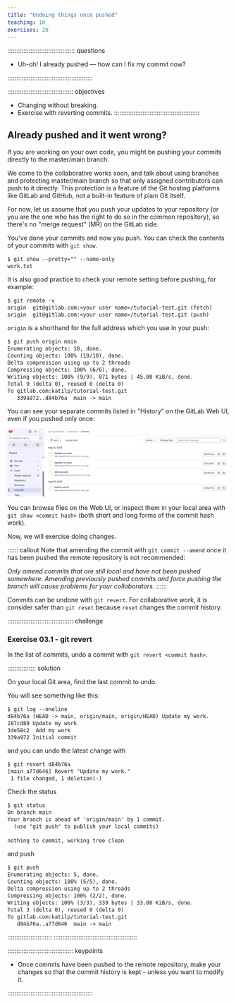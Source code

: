 ```yaml
---
title: "Undoing things once pushed"
teaching: 10
exercises: 20
---
```


:::::::::::::::::::::::::::::::::::::: questions

- Uh-oh! I already pushed — how can I fix my commit now?

::::::::::::::::::::::::::::::::::::::::::::::::

::::::::::::::::::::::::::::::::::::: objectives

- Changing without breaking.
- Exercise with reverting commits.
::::::::::::::::::::::::::::::::::::::::::::::::

## Already pushed and it went wrong?

If you are working on your own code, you might be pushing your commits directly to the master/main branch.

We come to the collaborative works soon, and talk about using branches and protecting master/main branch so that only assigned contributors can push to it directly. This protection is a feature of the Git hosting platforms like GitLab and GitHub, not a built-in feature of plain Git itself.

For now, let us assume that you push your updates to your repository (or you are the one who has the right to do so in the common repository), so there's no "merge request" (MR) on the GitLab side.

You've done your commits and now you push. You can check the contents of your commits with `git show`. 

```
$ git show --pretty="" --name-only
work.txt
```

It is also good practice to check your remote setting before pushing, for example:

```
$ git remote -v
origin  git@gitlab.com:<your user name>/tutorial-test.git (fetch)
origin  git@gitlab.com:<your user name>/tutorial-test.git (push)
```

`origin` is a shorthand for the full address which you use in your push:

```
$ git push origin main
Enumerating objects: 10, done.
Counting objects: 100% (10/10), done.
Delta compression using up to 2 threads
Compressing objects: 100% (6/6), done.
Writing objects: 100% (9/9), 871 bytes | 45.00 KiB/s, done.
Total 9 (delta 0), reused 0 (delta 0)
To gitlab.com:katilp/tutorial-test.git
   339a972..d84b76a  main -> main
```

You can see your separate commits listed in "History" on the GitLab Web UI, even if you pushed only once:

![](fig/gitlab-commit-history.png)

You can browse files on the Web UI, or inspect them in your local area with `git show <commit hash>` (both short and long forms of the commit hash work).

Now, we will exercise doing changes. 

:::::: callout
Note that amending the commit with `git commit --amend` once it has been pushed the remote repository is not recommended:

*Only amend commits that are still local and have not been pushed somewhere. Amending previously pushed commits and force pushing the branch will cause problems for your collaborators.*
::::::

Commits can be undone with `git revert`. For collaborative work, it is consider safer than `git reset` because `reset` changes the commit history.

::::::::::::::::::::::::::::::::::::: challenge

### Exercise 03.1 - git revert

In the list of commits, undo a commit with `git revert <commit hash>`.

:::::::::::::::: solution

On your local Git area, find the last commit to undo.

You will see something like this:

```
$ git log --oneline
d84b76a (HEAD -> main, origin/main, origin/HEAD) Update my work.
287cd89 Update my work
3de58c2  Add my work
339a972 Initial commit
```

and you can undo the latest change with

```
$ git revert d84b76a
[main a77d646] Revert "Update my work."
 1 file changed, 1 deletion(-)
```

Check the status

```
$ git status
On branch main
Your branch is ahead of 'origin/main' by 1 commit.
  (use "git push" to publish your local commits)

nothing to commit, working tree clean
```

and push

```
$ git push
Enumerating objects: 5, done.
Counting objects: 100% (5/5), done.
Delta compression using up to 2 threads
Compressing objects: 100% (2/2), done.
Writing objects: 100% (3/3), 339 bytes | 33.00 KiB/s, done.
Total 3 (delta 0), reused 0 (delta 0)
To gitlab.com:katilp/tutorial-test.git
   d84b76a..a77d646  main -> main
```

:::::::::::::::::::::::::
:::::::::::::::::::::::::::::::::::::::::::::::




::::::::::::::::::::::::::::::::::::: keypoints 

- Once commits have been pushed to the remote repository, make your changes so that the commit history is kept - unless you want to modify it.

::::::::::::::::::::::::::::::::::::::::::::::::